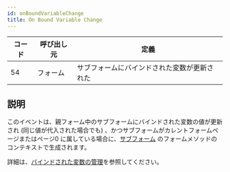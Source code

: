 ```yaml
---
id: onBoundVariableChange
title: On Bound Variable Change
---
```


| コード | 呼び出し元 | 定義                     |
| --- | ----- | ---------------------- |
| 54  | フォーム  | サブフォームにバインドされた変数が更新された |


## 説明

このイベントは、親フォーム中のサブフォームにバインドされた変数の値が更新され (同じ値が代入された場合でも) 、かつサブフォームがカレントフォームページまたはページ0 に属している場合に、[サブフォーム](FormObjects/subform_overview.md) のフォームメソッドのコンテキストで生成されます。

詳細は、[バインドされた変数の管理](FormObjects/subform_overview.md#using-the-bound-variable-or-expression)を参照してください。